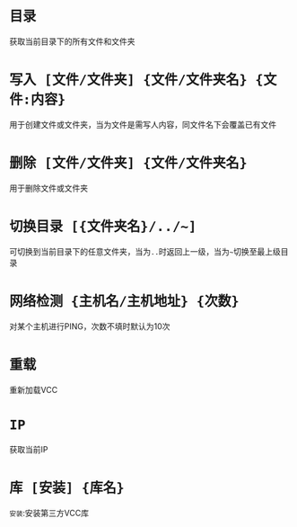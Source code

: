 # `目录`
获取当前目录下的所有文件和文件夹

# `写入 [文件/文件夹] {文件/文件夹名} {文件:内容}`
用于创建文件或文件夹，当为文件是需写人内容，同文件名下会覆盖已有文件

# `删除 [文件/文件夹] {文件/文件夹名}`
用于删除文件或文件夹

# `切换目录 [{文件夹名}/../~]`
可切换到当前目录下的任意文件夹，当为`..`时返回上一级，当为`~`切换至最上级目录

# `网络检测 {主机名/主机地址} {次数}`
对某个主机进行PING，次数不填时默认为10次

# `重载`
重新加载VCC

# `IP`
获取当前IP

# `库 [安装] {库名}`
`安装`:安装第三方VCC库